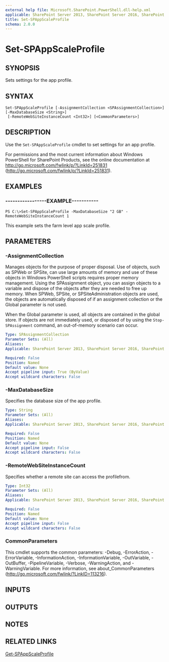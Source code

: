 ```yaml
---
external help file: Microsoft.SharePoint.PowerShell.dll-help.xml
applicable: SharePoint Server 2013, SharePoint Server 2016, SharePoint Server 2019
title: Set-SPAppScaleProfile
schema: 2.0.0
---
```


# Set-SPAppScaleProfile

## SYNOPSIS
Sets settings for the app profile.


## SYNTAX

```
Set-SPAppScaleProfile [-AssignmentCollection <SPAssignmentCollection>] [-MaxDatabaseSize <String>]
 [-RemoteWebSiteInstanceCount <Int32>] [<CommonParameters>]
```

## DESCRIPTION
Use the `Set-SPAppScaleProfile` cmdlet to set settings for an app profile.

For permissions and the most current information about Windows PowerShell for SharePoint Products, see the online documentation at http://go.microsoft.com/fwlink/p/?LinkId=251831 (http://go.microsoft.com/fwlink/p/?LinkId=251831).


## EXAMPLES

### -----------------EXAMPLE-----------
```
PS C:\>Set-SPAppScaleProfile -MaxDatabaseSize "2 GB" -RemoteWebSiteInstanceCount 1
```

This example sets the farm level app scale profile.


## PARAMETERS

### -AssignmentCollection
Manages objects for the purpose of proper disposal.
Use of objects, such as SPWeb or SPSite, can use large amounts of memory and use of these objects in Windows PowerShell scripts requires proper memory management.
Using the SPAssignment object, you can assign objects to a variable and dispose of the objects after they are needed to free up memory.
When SPWeb, SPSite, or SPSiteAdministration objects are used, the objects are automatically disposed of if an assignment collection or the Global parameter is not used.

When the Global parameter is used, all objects are contained in the global store.
If objects are not immediately used, or disposed of by using the `Stop-SPAssignment` command, an out-of-memory scenario can occur.

```yaml
Type: SPAssignmentCollection
Parameter Sets: (All)
Aliases: 
Applicable: SharePoint Server 2013, SharePoint Server 2016, SharePoint Server 2019

Required: False
Position: Named
Default value: None
Accept pipeline input: True (ByValue)
Accept wildcard characters: False
```

### -MaxDatabaseSize
Specifies the database size of the app profile.

```yaml
Type: String
Parameter Sets: (All)
Aliases: 
Applicable: SharePoint Server 2013, SharePoint Server 2016, SharePoint Server 2019

Required: False
Position: Named
Default value: None
Accept pipeline input: False
Accept wildcard characters: False
```

### -RemoteWebSiteInstanceCount
Specifies whether a remote site can access the profilefrom.

```yaml
Type: Int32
Parameter Sets: (All)
Aliases: 
Applicable: SharePoint Server 2013, SharePoint Server 2016, SharePoint Server 2019

Required: False
Position: Named
Default value: None
Accept pipeline input: False
Accept wildcard characters: False
```

### CommonParameters
This cmdlet supports the common parameters: -Debug, -ErrorAction, -ErrorVariable, -InformationAction, -InformationVariable, -OutVariable, -OutBuffer, -PipelineVariable, -Verbose, -WarningAction, and -WarningVariable. For more information, see about_CommonParameters (http://go.microsoft.com/fwlink/?LinkID=113216).

## INPUTS

## OUTPUTS

## NOTES

## RELATED LINKS

[Get-SPAppScaleProfile](Get-SPAppScaleProfile.md)
